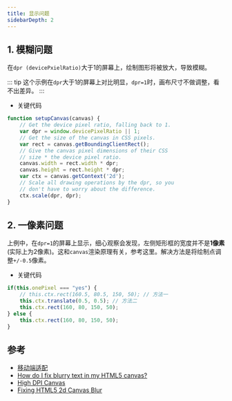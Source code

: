 ```yaml
---
title: 显示问题 
sidebarDepth: 2
---
```


## 1. 模糊问题 

在`dpr (devicePxielRatio)`大于1的屏幕上，绘制图形将被放大，导致模糊。

<Canvas-d09/>

::: tip
这个示例在`dpr`大于1的屏幕上对比明显，`dpr=1`时，画布尺寸不做调整，看不出差异。
:::

* 关键代码

```javascript
function setupCanvas(canvas) {
    // Get the device pixel ratio, falling back to 1.
    var dpr = window.devicePixelRatio || 1;
    // Get the size of the canvas in CSS pixels.
    var rect = canvas.getBoundingClientRect();
    // Give the canvas pixel dimensions of their CSS
    // size * the device pixel ratio.
    canvas.width = rect.width * dpr;
    canvas.height = rect.height * dpr;
    var ctx = canvas.getContext('2d');
    // Scale all drawing operations by the dpr, so you
    // don't have to worry about the difference.
    ctx.scale(dpr, dpr);
}
```

## 2. 一像素问题

上例中，在`dpr=1`的屏幕上显示，细心观察会发现，左侧矩形框的宽度并不是**1像素**(实际上为2像素)。这和`canvas`渲染原理有关，参考这里[](http://usefulangle.com/post/17/html5-canvas-drawing-1px-crisp-straight-lines)。解决方法是将绘制点调整`+/-0.5`像素。

<Canvas-d10/>

* 关键代码

```javascript
if(this.onePixel === "yes") {
    // this.ctx.rect(160.5, 80.5, 150, 50); // 方法一
    this.ctx.translate(0.5, 0.5); // 方法二
    this.ctx.rect(160, 80, 150, 50);
} else {
    this.ctx.rect(160, 80, 150, 50);
}
```

## 参考

* [移动端适配](https://juejin.im/post/5bbdfccff265da0ae6775fed)
* [How do I fix blurry text in my HTML5 canvas?
](https://stackoverflow.com/questions/15661339/how-do-i-fix-blurry-text-in-my-html5-canvas)
* [High DPI Canvas](https://www.html5rocks.com/en/tutorials/canvas/hidpi/)
* [Fixing HTML5 2d Canvas Blur
](https://medium.com/wdstack/fixing-html5-2d-canvas-blur-8ebe27db07da)